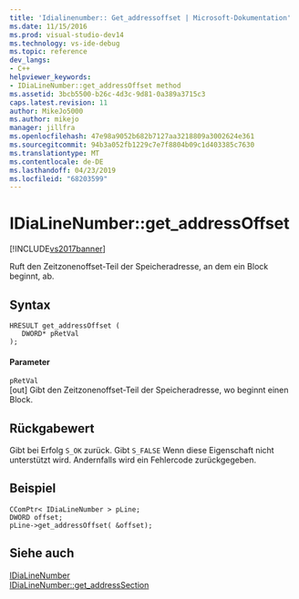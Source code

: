```yaml
---
title: 'Idialinenumber:: Get_addressoffset | Microsoft-Dokumentation'
ms.date: 11/15/2016
ms.prod: visual-studio-dev14
ms.technology: vs-ide-debug
ms.topic: reference
dev_langs:
- C++
helpviewer_keywords:
- IDiaLineNumber::get_addressOffset method
ms.assetid: 3bcb5500-b26c-4d3c-9d81-0a389a3715c3
caps.latest.revision: 11
author: MikeJo5000
ms.author: mikejo
manager: jillfra
ms.openlocfilehash: 47e98a9052b682b7127aa3218809a3002624e361
ms.sourcegitcommit: 94b3a052fb1229c7e7f8804b09c1d403385c7630
ms.translationtype: MT
ms.contentlocale: de-DE
ms.lasthandoff: 04/23/2019
ms.locfileid: "68203599"
---
```

# <a name="idialinenumbergetaddressoffset"></a>IDiaLineNumber::get_addressOffset
[!INCLUDE[vs2017banner](../../includes/vs2017banner.md)]

Ruft den Zeitzonenoffset-Teil der Speicheradresse, an dem ein Block beginnt, ab.  
  
## <a name="syntax"></a>Syntax  
  
```cpp#  
HRESULT get_addressOffset (   
   DWORD* pRetVal  
);  
```  
  
#### <a name="parameters"></a>Parameter  
 `pRetVal`  
 [out] Gibt den Zeitzonenoffset-Teil der Speicheradresse, wo beginnt einen Block.  
  
## <a name="return-value"></a>Rückgabewert  
 Gibt bei Erfolg `S_OK` zurück. Gibt `S_FALSE` Wenn diese Eigenschaft nicht unterstützt wird. Andernfalls wird ein Fehlercode zurückgegeben.  
  
## <a name="example"></a>Beispiel  
  
```cpp#  
CComPtr< IDiaLineNumber > pLine;  
DWORD offset;  
pLine->get_addressOffset( &offset);  
```  
  
## <a name="see-also"></a>Siehe auch  
 [IDiaLineNumber](../../debugger/debug-interface-access/idialinenumber.md)   
 [IDiaLineNumber::get_addressSection](../../debugger/debug-interface-access/idialinenumber-get-addresssection.md)
